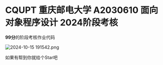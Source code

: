 # CQUPT 重庆邮电大学 A2030610 面向对象程序设计 2024阶段考核

**99分**的阶段考核作业代码

![ 2024-10-15 191542.png](https://s2.loli.net/2024/10/15/cLWjGBzutn1pv5f.png)

如果有帮到你就给个Star吧
